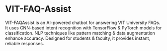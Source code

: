 # VIT-FAQ-Assist
VIT-FAQAssist is an AI-powered chatbot for answering VIT University FAQs. It uses CNN-based intent recognition with TensorFlow &amp; PyTorch models for classification. NLP techniques like pattern matching &amp; data augmentation enhance accuracy. Designed for students &amp; faculty, it provides instant, reliable responses. 
